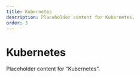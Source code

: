 ```yaml
---
title: Kubernetes
description: Placeholder content for Kubernetes.
order: 3
---
```


# Kubernetes

Placeholder content for "Kubernetes".
